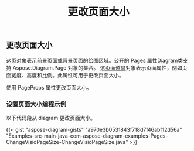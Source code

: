 ﻿---
title: 更改页面大小
type: docs
weight: 10
url: /zh/java/change-page-size/
description: 本节介绍如何使用 Aspose.Diagram 更改 visio 文件中的页面大小。
---
## **更改页面大小**

这[页](https://reference.aspose.com/diagram/java/com.aspose.diagram/page)对象表示前景页面或背景页面的绘图区域。公开的 Pages 属性[Diagram](http://www.aspose.com/api/java/diagram/com.aspose.diagram/diagram)类支持 Aspose.Diagram.Page 对象的集合。
这[页面道具](https://reference.aspose.com/diagram/java/com.aspose.diagram/PageProps)对象表示页面属性，例如页面宽度、高度和比例。此属性可用于更改页面大小。

使用 PageProps 属性更改页面大小。
### **设置页面大小编程示例**
以下代码段从 diagram 更改页面大小。

{{< gist "aspose-diagram-gists" "a970e3b0531843f718d7f46abf12d56a" "Examples-src-main-java-com-aspose-diagram-examples-Pages-ChangeVisioPageSize-ChangeVisioPageSize.java" >}}
